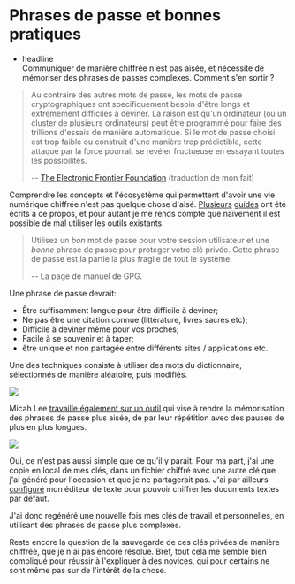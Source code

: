 # Phrases de passe et bonnes pratiques

  - headline  
    Communiquer de manière chiffrée n'est pas aisée, et nécessite de
    mémoriser des phrases de passes complexes. Comment s'en sortir ?

> Au contraire des autres mots de passe, les mots de passe
> cryptographiques ont specifiquement besoin d'être longs et extremement
> difficiles à deviner. La raison est qu'un ordinateur (ou un cluster de
> plusieurs ordinateurs) peut être programmé pour faire des trillions
> d'essais de manière automatique. Si le mot de passe choisi est trop
> faible ou construit d'une manière trop prédictible, cette attaque par
> la force pourrait se revéler fructueuse en essayant toutes les
> possibilités.
> 
> \-- [The Electronic Frontier
> Foundation](https://www.eff.org/wp/defending-privacy-us-border-guide-travelers-carrying-digital-devices)
> (traduction de mon fait)

Comprendre les concepts et l'écosystème qui permettent d'avoir une vie
numérique chiffrée n'est pas quelque chose d'aisé.
[Plusieurs](https://emailselfdefense.fsf.org/fr/)
[guides](http://www.controle-tes-donnees.net/outils/GnuPG.html) ont été
écrits à ce propos, et pour autant je me rends compte que naïvement il
est possible de mal utiliser les outils existants.

> Utilisez un *bon* mot de passe pour votre session utilisateur et une
> *bonne* phrase de passe pour proteger votre clé privée. Cette phrase
> de passe est la partie la plus fragile de tout le système.
> 
> \-- La page de manuel de GPG.

Une phrase de passe devrait:

  - Être suffisamment longue pour être difficile à deviner;
  - Ne pas être une citation connue (littérature, livres sacrés etc);
  - Difficile à deviner même pour vos proches;
  - Facile à se souvenir et à taper;
  - être unique et non partagée entre différents sites / applications
    etc.

Une des techniques consiste à utiliser des mots du dictionnaire,
sélectionnés de manière aléatoire, puis modifiés.

![](https://imgs.xkcd.com/comics/password_strength.png)

Micah Lee [travaille également sur un
outil](https://github.com/micahflee/passphrases) qui vise à rendre la
mémorisation des phrases de passe plus aisée, de par leur répétition
avec des pauses de plus en plus longues.

![](%7Bfilename%7D/static/passphrases.png)

Oui, ce n'est pas aussi simple que ce qu'il y parait. Pour ma part, j'ai
une copie en local de mes clés, dans un fichier chiffré avec une autre
clé que j'ai généré pour l'occasion et que je ne partagerait pas. J'ai
par ailleurs [configuré](https://github.com/jamessan/vim-gnupg) mon
éditeur de texte pour pouvoir chiffrer les documents textes par défaut.

J'ai donc regénéré une nouvelle fois mes clés de travail et
personnelles, en utilisant des phrases de passe plus complexes.

Reste encore la question de la sauvegarde de ces clés privées de manière
chiffrée, que je n'ai pas encore résolue. Bref, tout cela me semble bien
compliqué pour réussir à l'expliquer à des novices, qui pour certains ne
sont même pas sur de l'intérêt de la chose.

